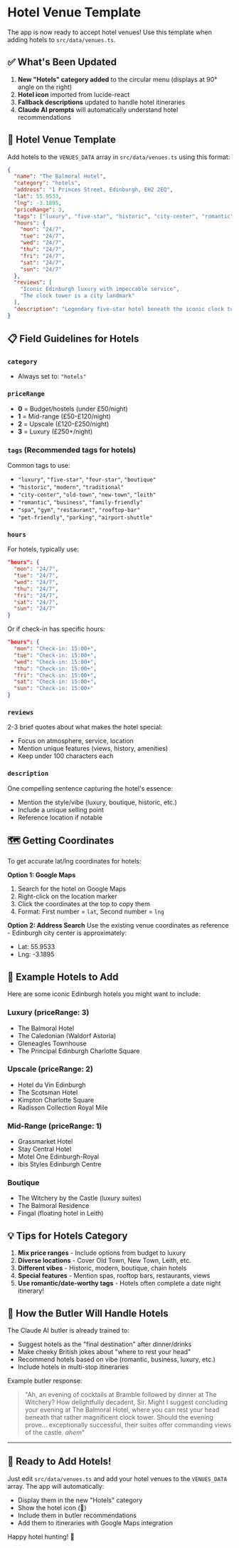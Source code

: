 # Hotel Venue Template

The app is now ready to accept hotel venues! Use this template when adding hotels to `src/data/venues.ts`.

## ✅ What's Been Updated

1. **New "Hotels" category added** to the circular menu (displays at 90° angle on the right)
2. **Hotel icon** imported from lucide-react
3. **Fallback descriptions** updated to handle hotel itineraries
4. **Claude AI prompts** will automatically understand hotel recommendations

## 🏨 Hotel Venue Template

Add hotels to the `VENUES_DATA` array in `src/data/venues.ts` using this format:

```json
{
  "name": "The Balmoral Hotel",
  "category": "hotels",
  "address": "1 Princes Street, Edinburgh, EH2 2EQ",
  "lat": 55.9533,
  "lng": -3.1895,
  "priceRange": 3,
  "tags": ["luxury", "five-star", "historic", "city-center", "romantic"],
  "hours": {
    "mon": "24/7",
    "tue": "24/7",
    "wed": "24/7",
    "thu": "24/7",
    "fri": "24/7",
    "sat": "24/7",
    "sun": "24/7"
  },
  "reviews": [
    "Iconic Edinburgh luxury with impeccable service",
    "The clock tower is a city landmark"
  ],
  "description": "Legendary five-star hotel beneath the iconic clock tower on Princes Street"
}
```

## 📋 Field Guidelines for Hotels

### `category`
- Always set to: `"hotels"`

### `priceRange`
- **0** = Budget/hostels (under £50/night)
- **1** = Mid-range (£50-£120/night)
- **2** = Upscale (£120-£250/night)
- **3** = Luxury (£250+/night)

### `tags` (Recommended tags for hotels)
Common tags to use:
- `"luxury"`, `"five-star"`, `"four-star"`, `"boutique"`
- `"historic"`, `"modern"`, `"traditional"`
- `"city-center"`, `"old-town"`, `"new-town"`, `"leith"`
- `"romantic"`, `"business"`, `"family-friendly"`
- `"spa"`, `"gym"`, `"restaurant"`, `"rooftop-bar"`
- `"pet-friendly"`, `"parking"`, `"airport-shuttle"`

### `hours`
For hotels, typically use:
```json
"hours": {
  "mon": "24/7",
  "tue": "24/7",
  "wed": "24/7",
  "thu": "24/7",
  "fri": "24/7",
  "sat": "24/7",
  "sun": "24/7"
}
```

Or if check-in has specific hours:
```json
"hours": {
  "mon": "Check-in: 15:00+",
  "tue": "Check-in: 15:00+",
  "wed": "Check-in: 15:00+",
  "thu": "Check-in: 15:00+",
  "fri": "Check-in: 15:00+",
  "sat": "Check-in: 15:00+",
  "sun": "Check-in: 15:00+"
}
```

### `reviews`
2-3 brief quotes about what makes the hotel special:
- Focus on atmosphere, service, location
- Mention unique features (views, history, amenities)
- Keep under 100 characters each

### `description`
One compelling sentence capturing the hotel's essence:
- Mention the style/vibe (luxury, boutique, historic, etc.)
- Include a unique selling point
- Reference location if notable

## 🗺️ Getting Coordinates

To get accurate lat/lng coordinates for hotels:

**Option 1: Google Maps**
1. Search for the hotel on Google Maps
2. Right-click on the location marker
3. Click the coordinates at the top to copy them
4. Format: First number = `lat`, Second number = `lng`

**Option 2: Address Search**
Use the existing venue coordinates as reference - Edinburgh city center is approximately:
- Lat: 55.9533
- Lng: -3.1895

## 🎯 Example Hotels to Add

Here are some iconic Edinburgh hotels you might want to include:

### Luxury (priceRange: 3)
- The Balmoral Hotel
- The Caledonian (Waldorf Astoria)
- Gleneagles Townhouse
- The Principal Edinburgh Charlotte Square

### Upscale (priceRange: 2)
- Hotel du Vin Edinburgh
- The Scotsman Hotel
- Kimpton Charlotte Square
- Radisson Collection Royal Mile

### Mid-Range (priceRange: 1)
- Grassmarket Hotel
- Stay Central Hotel
- Motel One Edinburgh-Royal
- ibis Styles Edinburgh Centre

### Boutique
- The Witchery by the Castle (luxury suites)
- The Balmoral Residence
- Fingal (floating hotel in Leith)

## 💡 Tips for Hotels Category

1. **Mix price ranges** - Include options from budget to luxury
2. **Diverse locations** - Cover Old Town, New Town, Leith, etc.
3. **Different vibes** - Historic, modern, boutique, chain hotels
4. **Special features** - Mention spas, rooftop bars, restaurants, views
5. **Use romantic/date-worthy tags** - Hotels often complete a date night itinerary!

## 🤖 How the Butler Will Handle Hotels

The Claude AI butler is already trained to:
- Suggest hotels as the "final destination" after dinner/drinks
- Make cheeky British jokes about "where to rest your head"
- Recommend hotels based on vibe (romantic, business, luxury, etc.)
- Include hotels in multi-stop itineraries

Example butler response:
> "Ah, an evening of cocktails at Bramble followed by dinner at The Witchery? How delightfully decadent, Sir. Might I suggest concluding your evening at The Balmoral Hotel, where you can rest your head beneath that rather magnificent clock tower. Should the evening prove... exceptionally successful, their suites offer commanding views of the castle. *ahem*"

---

## 🚀 Ready to Add Hotels!

Just edit `src/data/venues.ts` and add your hotel venues to the `VENUES_DATA` array. The app will automatically:
- Display them in the new "Hotels" category
- Show the hotel icon (🏨)
- Include them in butler recommendations
- Add them to itineraries with Google Maps integration

Happy hotel hunting! 🏨
